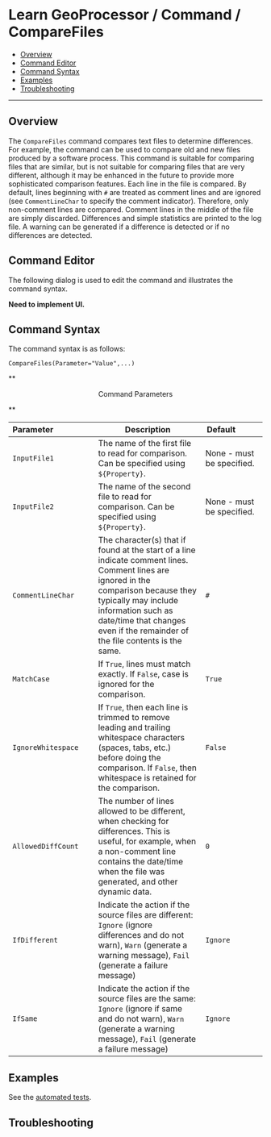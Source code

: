 # Learn GeoProcessor / Command / CompareFiles #

* [Overview](#overview)
* [Command Editor](#command-editor)
* [Command Syntax](#command-syntax)
* [Examples](#examples)
* [Troubleshooting](#troubleshooting)

-------------------------

## Overview ##

The `CompareFiles` command compares text files to determine differences. For example, the
command can be used to compare old and new files produced by a software process. This command is
suitable for comparing files that are similar, but is not suitable for comparing files that are very different,
although it may be enhanced in the future to provide more sophisticated comparison features.
Each line in the file is compared. By default, lines beginning with `#` are treated as comment lines and are
ignored (see `CommentLineChar` to specify the comment indicator). Therefore, only non-comment
lines are compared. Comment lines in the middle of the file are simply discarded. Differences and
simple statistics are printed to the log file. A warning can be generated if a difference is detected or if no
differences are detected.

## Command Editor ##

The following dialog is used to edit the command and illustrates the command syntax.

**Need to implement UI.**

## Command Syntax ##

The command syntax is as follows:

```text
CompareFiles(Parameter="Value",...)
```
**<p style="text-align: center;">
Command Parameters
</p>**

| **Parameter**&nbsp;&nbsp;&nbsp;&nbsp;&nbsp;&nbsp;&nbsp;&nbsp;&nbsp;&nbsp;&nbsp;&nbsp;&nbsp;&nbsp;&nbsp;&nbsp;&nbsp; | **Description** | **Default**&nbsp;&nbsp;&nbsp;&nbsp;&nbsp;&nbsp;&nbsp;&nbsp;&nbsp;&nbsp; |
| --------------|-----------------|----------------- |
| `InputFile1` | The name of the first file to read for comparison.  Can be specified using `${Property}`. | None - must be specified. |
| `InputFile2` | The name of the second file to read for comparison.  Can be specified using `${Property}`. | None - must be specified. |
| `CommentLineChar` | The character(s) that if found at the start of a line indicate comment lines. Comment lines are ignored in the comparison because they typically may include information such as date/time that changes even if the remainder of the file contents is the same. | `#` |
| `MatchCase` | If `True`, lines must match exactly.  If `False`, case is ignored for the comparison. | `True` |
| `IgnoreWhitespace` | If `True`, then each line is trimmed to remove leading and trailing whitespace characters (spaces, tabs, etc.) before doing the comparison.  If `False`, then whitespace is retained for the comparison. | `False` |
| `AllowedDiffCount` | The number of lines allowed to be different, when checking for differences.  This is useful, for example, when a non-comment line contains the date/time when the file was generated, and other dynamic data. | `0` |
| `IfDifferent` | Indicate the action if the source files are different:  `Ignore` (ignore differences and do not warn), `Warn` (generate a warning message), `Fail` (generate a failure message) | `Ignore` |
| `IfSame` | Indicate the action if the source files are the same:  `Ignore` (ignore if same and do not warn), `Warn` (generate a warning message), `Fail` (generate a failure message) | `Ignore` |

## Examples ##

See the [automated tests](https://github.com/OpenWaterFoundation/owf-app-geoprocessor-python-test/tree/master/test/commands/CompareFiles).

## Troubleshooting ##
